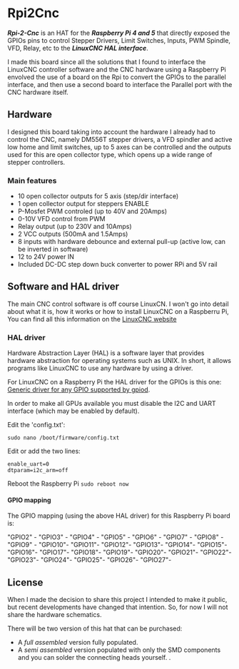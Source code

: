 # Rpi2Cnc

***Rpi-2-Cnc*** is an HAT for the ***Raspberry Pi 4 and 5*** that directly exposed the GPIOs pins to control Stepper Drivers, Limit Switches, Inputs, PWM Spindle, VFD, Relay, etc to the ***LinuxCNC HAL interface***.

I made this board since all the solutions that I found to interface the LinuxCNC controller software and the CNC hardware using a Raspberry Pi envolved the use of a board on the Rpi to convert the GPIOs to the parallel interface, and then use a second board to interface the Parallel port with the CNC hardware itself.

## Hardware
I designed this board taking into account the hardware I already had to control the CNC, namely DM556T stepper drivers, a VFD spindler and active low home and limit switches, up to 5 axes can be controlled and the outputs used for this are open collector type, which opens up a wide range of stepper controllers. 

### Main features 
- 10 open collector outputs for 5 axis (step/dir interface)
- 1 open collector output for steppers ENABLE
- P-Mosfet PWM controled (up to 40V and 20Amps)
- 0-10V VFD control from PWM
- Relay output (up to 230V and 10Amps)
- 2 VCC outputs (500mA and 1.5Amps)
- 8 inputs with hardware debounce and external pull-up (active low, can be inverted in software)
- 12 to 24V power IN
- Included DC-DC step down buck converter to power RPi and 5V rail
 
## Software and HAL driver
The main CNC control software is off course LinuxCN. I won't go into detail about what it is, how it works or how to install LinuxCNC on a Raspberru Pi, You can find all this information on the [LinuxCNC website](https://linuxcnc.org/)

### HAL driver
Hardware Abstraction Layer (HAL) is a software layer that provides hardware abstraction for operating systems such as UNIX. In short, it allows programs like LinuxCNC to use any hardware by using a driver.

For LinuxCNC on a Raspberry Pi the HAL driver for the GPIOs is this one: [Generic driver for any GPIO supported by gpiod](https://linuxcnc.org/docs/devel/html/drivers/hal_gpio.html).

In order to make all GPUs available you must disable the I2C and UART interface (which may be enabled by default).

Edit the 'config.txt':
```
sudo nano /boot/firmware/config.txt
```
Edit or add the two lines:
```
enable_uart=0
dtparam=i2c_arm=off
```
Reboot the Raspberry Pi `sudo reboot now`


#### GPIO mapping 
The GPIO mapping (using the above HAL driver) for this Raspberry Pi board is:

"GPIO2" -
"GPIO3" -
"GPIO4" -
"GPIO5" -
"GPIO6" -
"GPIO7" -
"GPIO8" -
"GPIO9" -
"GPIO10"-
"GPIO11"-
"GPIO12"-
"GPIO13"-
"GPIO14"-
"GPIO15"-
"GPIO16"-
"GPIO17"-
"GPIO18"-
"GPIO19"-
"GPIO20"-
"GPIO21"-
"GPIO22"-
"GPIO23"-
"GPIO24"-
"GPIO25"-
"GPIO26"-
"GPIO27"-
 
## License
When I made the decision to share this project I intended to make it public, but recent developments have changed that intention.
So, for now I will not share the hardware schematics.

There will be two version of this hat that can be purchased:
- A _full assembled_ version fully populated.
- A _semi assembled_ version populated with only the SMD components and you can solder the connecting heads yourself.
.
